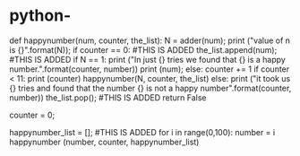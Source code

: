 # python-
def happynumber(num, counter, the_list):
    N = adder(num); 
    print ("value of n is {}".format(N));
    if counter == 0:  #THIS IS ADDED
        the_list.append(num); #THIS IS ADDED
    if N == 1: 
        print ("In just {} tries we found that {} is a happy number.".format(counter, number))
        print (num);
    else: 
        counter += 1
        if counter < 11:
            print (counter) 
            happynumber(N, counter, the_list)
        else:
            print ("it took us {} tries and found that the number {} is not a happy number".format(counter, number))
            the_list.pop(); #THIS IS ADDED
            return False       

counter = 0;

happynumber_list = []; #THIS IS ADDED
for i in range(0,100): 
    number = i
    happynumber (number, counter, happynumber_list)

